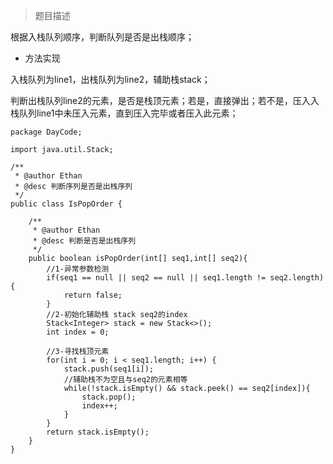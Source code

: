 >题目描述

根据入栈队列顺序，判断队列是否是出栈顺序；

- 方法实现

入栈队列为line1，出栈队列为line2，辅助栈stack；

判断出栈队列line2的元素，是否是栈顶元素；若是，直接弹出；若不是，压入入栈队列line1中未压入元素，直到压入完毕或者压入此元素；

```
package DayCode;

import java.util.Stack;

/**
 * @author Ethan
 * @desc 判断序列是否是出栈序列 
 */
public class IsPopOrder {

	/**
	 * @author Ethan
	 * @desc 判断是否是出栈序列
	 */
	public boolean isPopOrder(int[] seq1,int[] seq2){
		//1-异常参数检测
		if(seq1 == null || seq2 == null || seq1.length != seq2.length){
			return false;
		}
		//2-初始化辅助栈 stack seq2的index
		Stack<Integer> stack = new Stack<>();
		int index = 0;
		
		//3-寻找栈顶元素
		for(int i = 0; i < seq1.length; i++) {
			stack.push(seq1[i]);
			//辅助栈不为空且与seq2的元素相等
			while(!stack.isEmpty() && stack.peek() == seq2[index]){
				stack.pop();
				index++;
			}
		}
		return stack.isEmpty();
	}
}
```
